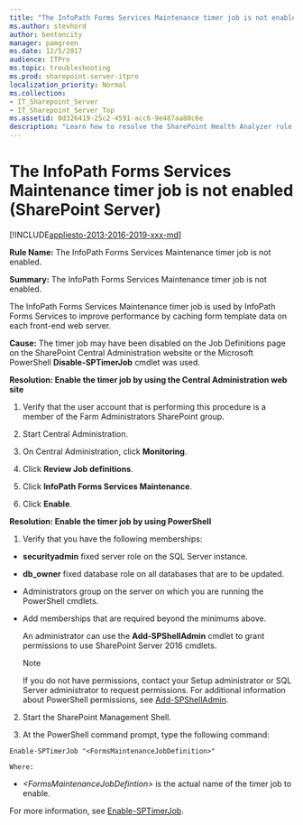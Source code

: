 ```yaml
---
title: "The InfoPath Forms Services Maintenance timer job is not enabled (SharePoint Server)"
ms.author: stevhord
author: bentoncity
manager: pamgreen
ms.date: 12/5/2017
audience: ITPro
ms.topic: troubleshooting
ms.prod: sharepoint-server-itpro
localization_priority: Normal
ms.collection:
- IT_Sharepoint_Server
- IT_Sharepoint_Server_Top
ms.assetid: 0d326419-25c2-4591-acc6-9e487aa80c6e
description: "Learn how to resolve the SharePoint Health Analyzer rule: The InfoPath Forms Services Maintenance timer job is not enabled, in SharePoint Server."
---
```


# The InfoPath Forms Services Maintenance timer job is not enabled (SharePoint Server)

[!INCLUDE[appliesto-2013-2016-2019-xxx-md](../includes/appliesto-2013-2016-2019-xxx-md.md)]
  
 **Rule Name:** The InfoPath Forms Services Maintenance timer job is not enabled. 
  
 **Summary:** The InfoPath Forms Services Maintenance timer job is not enabled. 
  
The InfoPath Forms Services Maintenance timer job is used by InfoPath Forms Services to improve performance by caching form template data on each front-end web server.
  
 **Cause:** The timer job may have been disabled on the Job Definitions page on the SharePoint Central Administration website or the Microsoft PowerShell **Disable-SPTimerJob** cmdlet was used. 
  
 **Resolution: Enable the timer job by using the Central Administration web site**
  
1. Verify that the user account that is performing this procedure is a member of the Farm Administrators SharePoint group.
    
2. Start Central Administration.
    
3. On Central Administration, click **Monitoring**.
    
4. Click **Review Job definitions**.
    
5. Click **InfoPath Forms Services Maintenance**.
    
6. Click **Enable**.
    
**Resolution: Enable the timer job by using PowerShell**
  
1. Verify that you have the following memberships:
    
  - **securityadmin** fixed server role on the SQL Server instance. 
    
  - **db_owner** fixed database role on all databases that are to be updated. 
    
  - Administrators group on the server on which you are running the PowerShell cmdlets.
    
  - Add memberships that are required beyond the minimums above.
    
    An administrator can use the **Add-SPShellAdmin** cmdlet to grant permissions to use SharePoint Server 2016 cmdlets. 
    
    > [!NOTE]
    > If you do not have permissions, contact your Setup administrator or SQL Server administrator to request permissions. For additional information about PowerShell permissions, see [Add-SPShellAdmin](/powershell/module/sharepoint-server/Add-SPShellAdmin?view=sharepoint-ps). 
  
2. Start the SharePoint Management Shell.
    
3. At the PowerShell command prompt, type the following command:
    
  ```
  Enable-SPTimerJob "<FormsMaintenanceJobDefinition>"
  ```

    Where:
    
  -  _\<FormsMaintenanceJobDefintion\>_ is the actual name of the timer job to enable. 
    
For more information, see [Enable-SPTimerJob](/powershell/module/sharepoint-server/Enable-SPTimerJob?view=sharepoint-ps).
  

